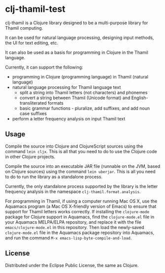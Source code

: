 # clj-thamil-test

clj-thamil is a Clojure library designed to be a multi-purpose library for Thamil
computing.

It can be used for natural language processing, designing input
methods, the UI for text editing, etc.

It can also be used as a basis for programming in Clojure in the
Thamil language.

Currently, it can support the following:
* programming in Clojure (programming language) in Thamil (natural language)
* natural language processing for Thamil language text
  * split a string into Thamil letters (not characters) and phonemes
  * convert a string between Thamil (Unicode format) and English-transliterated formats
  * basic grammar functions - pluralize, add suffixes, and add noun
    case suffixes
* perform a letter frequency analysis on input Thamil text

## Usage

Compile the source into Clojure and ClojureScript sources using the
command `lein cljx`.  This is all that you need to do to use the
Clojure code in other Clojure projects.

Compile the source into an executable JAR file (runnable on the JVM,
based on Clojure sources) using the command `lein uberjar`.  This is
all you need to do to run the library as a standalone process.

Currently, the only standalone process supported by the library is the
letter frequency analysis in the namespace `clj-thamil.format.analysis`.

For programming in Thamil, if using a computer running Mac OS X, use
the Aquamacs program (a Mac OS X-friendly version of Emacs) to ensure that support for Thamil letters works
correctly.  If installing the `clojure-mode` package for Clojure
support in Aquamacs, find the `clojure-mode.el` file in your Aquamacs
MELPA/ELPA repository, and replace it with the file
`emacs/clojure-mode.el` in this repository.  Then load the newly-saved
`clojure-mode.el` file in the Aquamacs package repository into
Aquamacs, and run the command `M-x emacs-lisp-byte-compile-and-load`. 

## License

Distributed under the Eclipse Public License, the same as Clojure.
